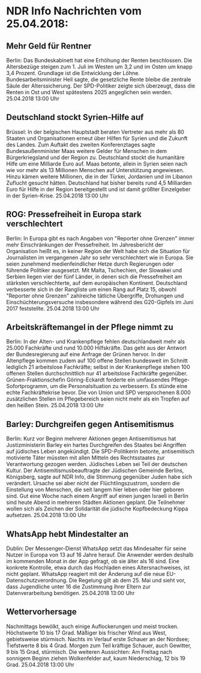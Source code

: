 # NDR Info Nachrichten vom 25.04.2018:


## Mehr Geld für Rentner
Berlin: Das Bundeskabinett hat eine Erhöhung der Renten beschlossen. Die Altersbezüge steigen zum 1. Juli im Westen um 3,2 und im Osten um knapp 3,4 Prozent. Grundlage ist die Entwicklung der Löhne. Bundesarbeitsminister Heil sagte, die gesetzliche Rente bleibe die zentrale Säule der Alterssicherung. Der SPD-Politiker zeigte sich überzeugt, dass die Renten in Ost und West spätestens 2025 angeglichen sein werden. 25.04.2018 13:00 Uhr 

## Deutschland stockt Syrien-Hilfe auf
Brüssel: In der belgischen Hauptstadt beraten Vertreter aus mehr als 80 Staaten und Organisationen erneut über Hilfen für Syrien und die Zukunft des Landes. Zum Auftakt des zweiten Konferenztages sagte Bundesaußenminister Maas weitere Gelder für Menschen in dem Bürgerkriegsland und der Region zu. Deutschland stockt die humanitäre Hilfe um eine Milliarde Euro auf. Maas betonte, allein in Syrien seien nach wie vor mehr als 13 Millionen Menschen auf Unterstützung angewiesen. Hinzu kämen weitere Millionen, die in der Türkei, Jordanien und im Libanon Zuflucht gesucht hätten. Deutschland hat bisher bereits rund 4,5 Milliarden Euro für Hilfe in der Region bereitgestellt und ist damit größter Einzelgeber in der Syrien-Krise. 25.04.2018 13:00 Uhr 

## ROG: Pressefreiheit in Europa stark verschlechtert
Berlin: In Europa gibt es nach Angaben von "Reporter ohne Grenzen" immer mehr Einschränkungen der Pressefreiheit. Im Jahresbericht der Organisation heißt es, in keiner Region der Welt habe sich die Situation für Journalisten im vergangenen Jahr so sehr verschlechtert wie in Europa. Sie seien zunehmend medienfeindlicher Hetze durch Regierungen oder führende Politiker ausgesetzt. Mit Malta, Tschechien, der Slowakei und Serbien liegen vier der fünf Länder, in denen sich die Pressefreiheit am stärksten verschlechterte, auf dem europäischen Kontinent. Deutschland verbesserte sich in der Rangliste um einen Rang auf Platz 15, obwohl "Reporter ohne Grenzen" zahlreiche tätliche Übergriffe, Drohungen und Einschüchterungsversuche insbesondere während des G20-Gipfels im Juni 2017 feststellte. 25.04.2018 13:00 Uhr 

## Arbeitskräftemangel in der Pflege nimmt zu
Berlin: In der Alten- und Krankenpflege fehlen deutschlandweit mehr als 25.000 Fachkräfte und rund 10.000 Hilfskräfte. Das geht aus der Antwort der Bundesregierung auf eine Anfrage der Grünen hervor. In der Altenpflege kommen zudem auf 100 offene Stellen bundesweit im Schnitt lediglich 21 arbeitslose Fachkräfte; selbst in der Krankenpflege stehen 100 offenen Stellen durchschnittlich nur 41 arbeitslose Fachkräfte gegenüber. Grünen-Fraktionschefin Göring-Eckardt forderte ein umfassendes Pflege-Sofortprogramm, um die Personalsituation zu verbessern. Es stünde eine echte Fachkräftekrise bevor. Die von Union und SPD versprochenen 8.000 zusätzlichen Stellen im Pflegebereich seien nicht mehr als ein Tropfen auf den heißen Stein. 25.04.2018 13:00 Uhr 

## Barley: Durchgreifen gegen Antisemitismus
Berlin: Kurz vor Beginn mehrerer Aktionen gegen Antisemitismus hat Justizministerin Barley ein hartes Durchgreifen des Staates bei Angriffen auf jüdisches Leben angekündigt. Die SPD-Politikerin betonte, antisemitisch motivierte Täter müssten mit allen Mitteln des Rechtsstaates zur Verantwortung gezogen werden. Jüdisches Leben sei Teil der deutschen Kultur. Der Antisemitismusbeauftragte der Jüdischen Gemeinde Berlins, Königsberg, sagte auf NDR Info, die Stimmung gegenüber Juden habe sich verändert. Ursache sei aber nicht der Flüchtlingszustrom, sondern die Einstellung von Menschen, die seit langem hier leben oder hier geboren sind. Gut eine Woche nach einem Angriff auf einen jungen Israeli in Berlin sind heute Abend in mehreren Städten Aktionen geplant. Die Teilnehmer wollen sich als Zeichen der Solidarität die jüdische Kopfbedeckung Kippa aufsetzen. 25.04.2018 13:00 Uhr 

## WhatsApp hebt Mindestalter an
Dublin: Der Messenger-Dienst WhatsApp setzt das Mindesalter für seine Nutzer in Europa von 13 auf 16 Jahre herauf. Die Anwender werden deshalb im kommenden Monat in der App gefragt, ob sie älter als 16 sind. Eine konkrete Kontrolle, etwa durch das Hochladen eines Altersnachweises, ist nicht geplant. WhatsApp reagiert mit der Änderung auf die neue EU-Datenschutzverordnung. Die Regelung gilt ab dem 25. Mai und sieht vor, dass Jugendliche unter 16 die Zustimmung ihrer Eltern zur Datenverarbeitung benötigen. 25.04.2018 13:00 Uhr 

## Wettervorhersage
Nachmittags bewölkt, auch einige Auflockerungen und meist trocken. Höchstwerte 10 bis 17 Grad. Mäßiger bis frischer Wind aus West, gebietsweise stürmisch. Nachts im Verlauf erste Schauer an der Nordsee; Tiefstwerte 8 bis 4 Grad. Morgen zum Teil kräftige Schauer, auch Gewitter, 9  bis 15 Grad, stürmisch. Die weiteren Aussichten: Am Freitag nach sonnigem Beginn ziehen Wolkenfelder auf, kaum Niederschlag, 12 bis 19 Grad. 25.04.2018 13:00 Uhr 
